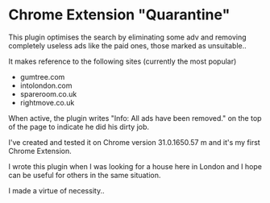 Chrome Extension "Quarantine"
=============================

This plugin optimises the search by eliminating some adv and removing completely useless ads like the paid ones, those marked as unsuitable..

It makes reference to the following sites (currently the most popular)

- gumtree.com
- intolondon.com
- spareroom.co.uk
- rightmove.co.uk

When active, the plugin writes "Info: All ads have been removed." on the top of the page to indicate he did his dirty job.

I've created and tested it on Chrome version 31.0.1650.57 m and it's my first Chrome Extension.

I wrote this plugin when I was looking for a house here in London and I hope can be useful for others in the same situation.

I made a virtue of necessity..

